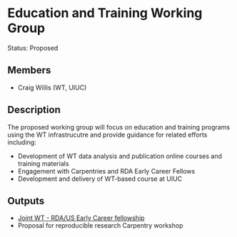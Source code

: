 # Education and Training Working Group
Status: Proposed

## Members
* Craig Willis (WT, UIUC)

## Description 
The proposed working group will focus on education and training programs using the WT infrastrucutre and provide guidance for related efforts including:

* Development of WT data analysis and publication online courses and training materials
* Engagement with Carpentries and RDA Early Career Fellows
* Development and delivery of WT-based course at UIUC


## Outputs
* [Joint WT - RDA/US Early Career fellowship](https://wholetale.org/2018/09/06/wt-rdaus-ecf-fellows.html)
* Proposal for reproducible research Carpentry workshop



